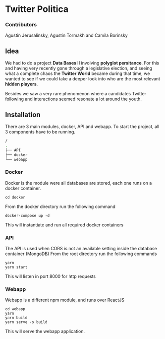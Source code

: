 Twitter Politica
===
### Contributors
Agustin Jerusalinsky, Agustin Tormakh and Camila Borinsky

## Idea

We had to do a project **Data Bases II** involving **polyglot persitance**. For this and having very recently gone through a legislative election, and seeing what a complete chaos the **Twitter World** became during that time, we wanted to see if we could take a deeper look into who are the most relevant **hidden  players**.

Besides we saw a very rare phenomenon where a candidates Twitter following and interactions seemed resonate a lot around the youth.


Installation
---
There are 3 main modules, docker, API and webapp. To start the project, all 3 components have to be running.
```bash
/
.
├── API
├── docker
└── webapp
```

### Docker
Docker is the module were all databases are stored, each one runs on a docker container.

`cd docker`

From the docker directory run the following command

`docker-compose up -d`

This will instantiate and run all required docker containers

### API
The API is used when CORS is not an available setting inside the database container (MongoDB)
From the root directory run the following commands
```
yarn
yarn start
```

This will listen in port 8000 for http requests

### Webapp

Webapp is a different npm module, and runs over ReactJS

```
cd webapp
yarn
yarn build
yarn serve -s build
```

This will serve the webapp application.
